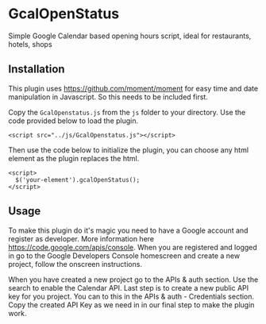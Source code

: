 # GcalOpenStatus

Simple Google Calendar based opening hours script, ideal for restaurants, hotels, shops

## Installation
This plugin uses https://github.com/moment/moment for easy time and date manipulation in Javascript. So this needs to be included first. 

Copy the `GcalOpenstatus.js` from the `js` folder to your directory. Use the code provided below to load the plugin.

    <script src="../js/GcalOpenstatus.js"></script>

Then use the code below to initialize the plugin, you can choose any html element as the plugin replaces the html.

    <script> 
      $('your-element').gcalOpenStatus(); 
    </script>

## Usage

To make this plugin do it's magic you need to have a Google account and register as developer. More information here https://code.google.com/apis/console. When you are registered and logged in go to the Google Developers Console homescreen and create a new project, follow the onscreen instructions.

When you have created a new project go to the APIs & auth section. Use the search to enable the Calendar API. Last step is to create a new public API key for you project. You can to this in the APIs & auth - Credentials section. Copy the created API Key as we need in in our final step to make the plugin work.



